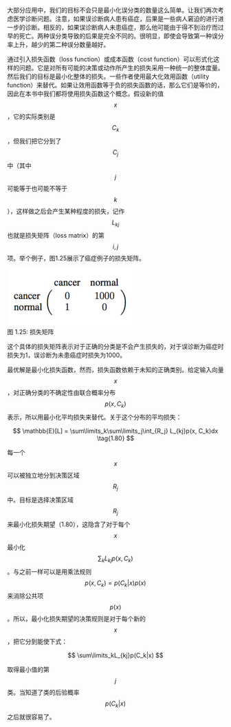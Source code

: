 大部分应用中，我们的目标不会只是最小化误分类的数量这么简单。让我们再次考虑医学诊断问题。注意，如果误诊断病人患有癌症，后果是一些病人窘迫的进行进一步的诊断。相反的，如果误诊断病人未患癌症，那么他可能由于得不到治疗而过早的死亡。两种误分类导致的后果是完全不同的。很明显，即使会导致第一种误分率上升，越少的第二种误分数量越好。    

通过引入损失函数（loss function）或成本函数（cost function）可以形式化这样的问题。它是对所有可能的决策或动作所产生的损失采用一种统一的整体度量。然后我们的目标是最小化整体的损失。一些作者使用最大化效用函数（utility
function）来替代。如果让效用函数等于负的损失函数的话，那么它们是等价的，因此在本书中我们都将使用损失函数这个概念。假设新的值$$ x $$，它的实际类别是$$ C_k $$，但我们把它分到了$$ C_j $$中（其中$$ j $$可能等于也可能不等于$$ k $$），这样做之后会产生某种程度的损失，记作$$ L_{kj} $$也就是损失矩阵（loss matrix）的第$$ i,j $$项。举个例子，图1.25展示了癌症例子的损失矩阵。

![图 1-25](images/loss_matrix.png)      
图 1.25: 损失矩阵

这个具体的损失矩阵表示对于正确的分类是不会产生损失的，对于误诊断为癌症时损失为1，误诊断为未患癌症时损失为1000。    

最优解是最小化损失函数，然而，损失函数依赖于未知的正确类别。给定输入向量$$ x $$，对正确分类的不确定性由联合概率分布$$ p(x, C_k) $$表示，所以用最小化平均损失来替代。关于这个分布的平均损失：    

$$
\mathbb{E}[L] = \sum\limits_k\sum\limits_j\int_{R_j} L_{kj}p(x, C_k)dx \tag{1.80}
$$

每一个$$ x $$可以被独立地分到决策区域$$ R_j $$中。目标是选择决策区域$$ R_j $$来最小化损失期望（1.80），这隐含了对于每个$$ x $$最小化$$ \sum_kL_{kj}p(x, C_k) $$。与之前一样可以是用乘法规则$$ p(x, C_k) = p(C_k|x)p(x) $$来消除公共项$$ p(x) $$。所以，最小化损失期望的决策规则是对于每个新的$$ x $$，把它分到能使下式：   

$$
\sum\limits_kL_{kj}p(C_k|x)
$$

取得最小值的第$$ j $$类。当知道了类的后验概率$$ p(C_k|x) $$之后就很容易了。
